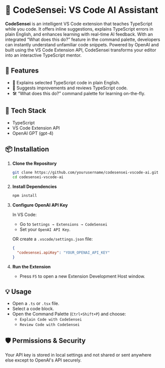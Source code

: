 
# 🧠 CodeSensei: VS Code AI Assistant

**CodeSensei** is an intelligent VS Code extension that teaches TypeScript while you code. It offers inline suggestions, explains TypeScript errors in plain English, and enhances learning with real-time AI feedback. With an integrated “What does this do?” feature in the command palette, developers can instantly understand unfamiliar code snippets. Powered by OpenAI and built using the VS Code Extension API, CodeSensei transforms your editor into an interactive TypeScript mentor.



## 🚀 Features

- 🧠 Explains selected TypeScript code in plain English.
- 🧪 Suggests improvements and reviews TypeScript code.
- 🛠️ “What does this do?” command palette for learning on-the-fly.



## 🧰 Tech Stack

- TypeScript
- VS Code Extension API
- OpenAI GPT (gpt-4)



## 📦 Installation

1. **Clone the Repository**

   ```bash
   git clone https://github.com/yourusername/codesensei-vscode-ai.git
   cd codesensei-vscode-ai
   ```

2. **Install Dependencies**

   ```bash
   npm install
   ```

3. **Configure OpenAI API Key**

   In VS Code:
   - Go to `Settings → Extensions → CodeSensei`
   - Set your `OpenAI API Key`.

   OR create a `.vscode/settings.json` file:

   ```json
   {
     "codesensei.apiKey": "YOUR_OPENAI_API_KEY"
   }
   ```

4. **Run the Extension**

   - Press `F5` to open a new Extension Development Host window.



## 💡 Usage

- Open a `.ts` or `.tsx` file.
- Select a code block.
- Open the Command Palette (`Ctrl+Shift+P`) and choose:
  - `Explain Code with CodeSensei`
  - `Review Code with CodeSensei`



## 🛡️ Permissions & Security

Your API key is stored in local settings and not shared or sent anywhere else except to OpenAI's API securely.

